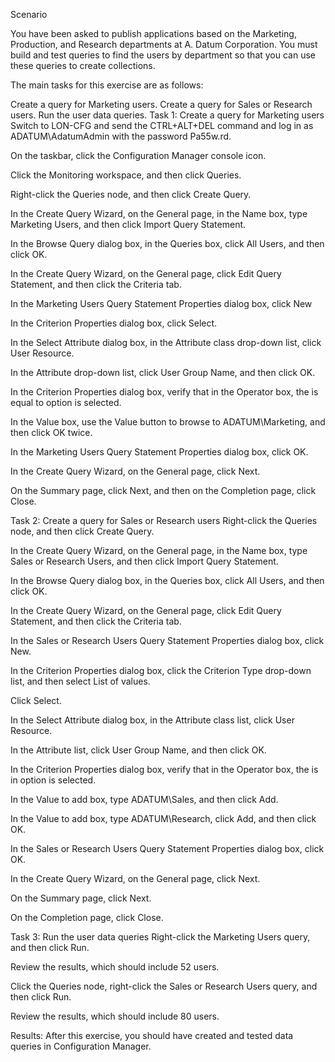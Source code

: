 Scenario

You have been asked to publish applications based on the Marketing, Production, and Research departments at A. Datum Corporation. You must build and test queries to find the users by department so that you can use these queries to create collections.

The main tasks for this exercise are as follows:

Create a query for Marketing users.
Create a query for Sales or Research users.
Run the user data queries.
Task 1: Create a query for Marketing users
Switch to LON-CFG and send the CTRL+ALT+DEL command and log in as ADATUM\AdatumAdmin with the password Pa55w.rd.

On the taskbar, click the Configuration Manager console icon.

Click the Monitoring workspace, and then click Queries.

Right-click the Queries node, and then click Create Query.

In the Create Query Wizard, on the General page, in the Name box, type Marketing Users, and then click Import Query Statement.

In the Browse Query dialog box, in the Queries box, click All Users, and then click OK.

In the Create Query Wizard, on the General page, click Edit Query Statement, and then click the Criteria tab.

In the Marketing Users Query Statement Properties dialog box, click New

In the Criterion Properties dialog box, click Select.

In the Select Attribute dialog box, in the Attribute class drop-down list, click User Resource.

In the Attribute drop-down list, click User Group Name, and then click OK.

In the Criterion Properties dialog box, verify that in the Operator box, the is equal to option is selected.

In the Value box, use the Value button to browse to ADATUM\Marketing, and then click OK twice.

In the Marketing Users Query Statement Properties dialog box, click OK.

In the Create Query Wizard, on the General page, click Next.

On the Summary page, click Next, and then on the Completion page, click Close.

Task 2: Create a query for Sales or Research users
Right-click the Queries node, and then click Create Query.

In the Create Query Wizard, on the General page, in the Name box, type Sales or Research Users, and then click Import Query Statement.

In the Browse Query dialog box, in the Queries box, click All Users, and then click OK.

In the Create Query Wizard, on the General page, click Edit Query Statement, and then click the Criteria tab.

In the Sales or Research Users Query Statement Properties dialog box, click New.

In the Criterion Properties dialog box, click the Criterion Type drop-down list, and then select List of values.

Click Select.

In the Select Attribute dialog box, in the Attribute class list, click User Resource.

In the Attribute list, click User Group Name, and then click OK.

In the Criterion Properties dialog box, verify that in the Operator box, the is in option is selected.

In the Value to add box, type ADATUM\Sales, and then click Add.

In the Value to add box, type ADATUM\Research, click Add, and then click OK.

In the Sales or Research Users Query Statement Properties dialog box, click OK.

In the Create Query Wizard, on the General page, click Next.

On the Summary page, click Next.

On the Completion page, click Close.

Task 3: Run the user data queries
Right-click the Marketing Users query, and then click Run.

Review the results, which should include 52 users.

Click the Queries node, right-click the Sales or Research Users query, and then click Run.

Review the results, which should include 80 users.

Results: After this exercise, you should have created and tested data queries in Configuration Manager.